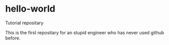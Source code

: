 # hello-world
Tutorial repositary

This is the first repositary for an stupid engineer who has never used github before.
